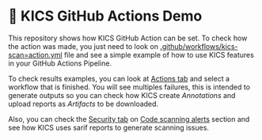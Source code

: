 # 🤖 KICS GitHub Actions Demo

This repository shows how KICS GitHub Action can be set.
To check how the action was made, you just need to look on [.github/workflows/kics-scan=action.yml](https://github.com/Checkmarx/kics-github-action-demo/blob/main/.github/workflows/kics-scan-action.yml) file and see a simple example of how to use KICS features in your GitHub Actions Pipeline.

To check results examples, you can look at [Actions tab](https://github.com/Checkmarx/kics-github-action-demo/actions) and select a workflow that is finished. You will see multiples failures, this is intended to generate outputs so you can check how KICS create *Annotations* and upload reports as *Artifacts* to be downloaded.

Also, you can check the [Security tab](https://github.com/Checkmarx/kics-github-action-demo/security) on [Code scanning alerts](https://github.com/Checkmarx/kics-github-action-demo/security/code-scanning) section and see how KICS uses sarif reports to generate scanning issues.
